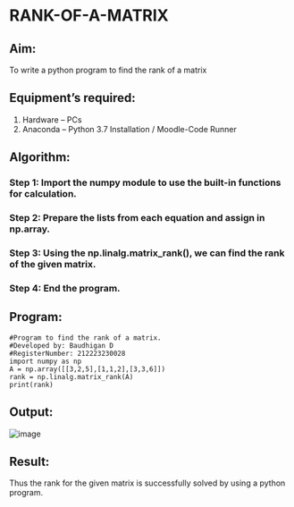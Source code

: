 # RANK-OF-A-MATRIX
## Aim:
To write a python program to find the rank of a matrix
## Equipment’s required:
1. 	Hardware – PCs
2. 	Anaconda – Python 3.7 Installation / Moodle-Code Runner
## Algorithm:
### Step 1: Import the numpy module to use the built-in functions for calculation.
### Step 2: Prepare the lists from each equation and assign in np.array.
### Step 3: Using the np.linalg.matrix_rank(), we can find the rank of the given matrix.
### Step 4: End the program.
## Program:
```
#Program to find the rank of a matrix.
#Developed by: Baudhigan D
#RegisterNumber: 212223230028
import numpy as np
A = np.array([[3,2,5],[1,1,2],[3,3,6]])
rank = np.linalg.matrix_rank(A)
print(rank)
```
## Output:
![image](https://github.com/baudhigan/RANK-OF-A-MATRIX/assets/151921158/70ee5b73-a63e-445f-8159-6a7c7a94c1b0)

## Result:
Thus the rank for the given matrix is successfully solved by  using a python program.

